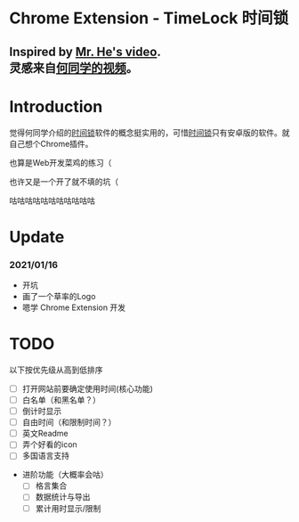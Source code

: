 Chrome Extension - TimeLock 时间锁
=====
Inspired by [Mr. He's video][mr_he_video].  
灵感来自[何同学的视频][mr_he_video]。
-----

# Introduction

觉得何同学介绍的[时间锁][mr_he_app]软件的概念挺实用的，可惜[时间锁][mr_he_app]只有安卓版的软件。就自己想个Chrome插件。

也算是Web开发菜鸡的练习（

也许又是一个开了就不填的坑（

咕咕咕咕咕咕咕咕咕咕咕

# Update

### 2021/01/16
- 开坑
- 画了一个草率的Logo
- 嗯学 Chrome Extension 开发

# TODO

以下按优先级从高到低排序
- [ ] 打开网站前要确定使用时间(核心功能)
- [ ] 白名单（和黑名单？）
- [ ] 倒计时显示
- [ ] 自由时间（和限制时间？）
- [ ] 英文Readme
- [ ] 弄个好看的icon
- [ ] 多国语言支持
- 进阶功能（大概率会咕）
  - [ ] 格言集合
  - [ ] 数据统计与导出
  - [ ] 累计用时显示/限制

[mr_he_video]: https://www.bilibili.com/video/BV1ev411x7en
[mr_he_app]: http://download.yitangyx.cn/test/student-he/new.html?202001
